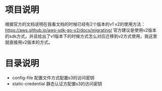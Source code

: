 # 项目说明
根据官方的文档说明在我看文档的时候已经有2个版本的v1 v2的使用方法：https://aws.github.io/aws-sdk-go-v2/docs/migrating/
官方建议是使用v2版本的sdk方式，并且给出了v1版本下的时候方式怎么对应迁移到v2方式使用，我这里就直接用v2版本的方式。

# 目录说明
- config-file 配置文件方式配置s3的访问密钥
- static-credential 静态认证方配置s3的访问密钥